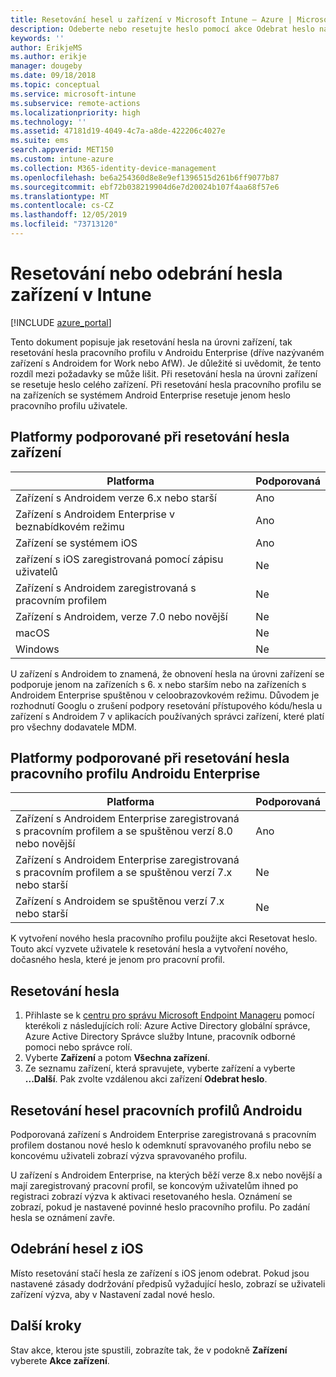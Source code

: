 ```yaml
---
title: Resetování hesel u zařízení v Microsoft Intune – Azure | Microsoft Docs
description: Odeberte nebo resetujte heslo pomocí akce Odebrat heslo na zařízeních v Intune, která spravujete nebo monitorujete.
keywords: ''
author: ErikjeMS
ms.author: erikje
manager: dougeby
ms.date: 09/18/2018
ms.topic: conceptual
ms.service: microsoft-intune
ms.subservice: remote-actions
ms.localizationpriority: high
ms.technology: ''
ms.assetid: 47181d19-4049-4c7a-a8de-422206c4027e
ms.suite: ems
search.appverid: MET150
ms.custom: intune-azure
ms.collection: M365-identity-device-management
ms.openlocfilehash: be6a254360d8e8e9ef1396515d261b6ff9077b87
ms.sourcegitcommit: ebf72b038219904d6e7d20024b107f4aa68f57e6
ms.translationtype: MT
ms.contentlocale: cs-CZ
ms.lasthandoff: 12/05/2019
ms.locfileid: "73713120"
---
```

# <a name="reset-or-remove-a-device-passcode-in-intune"></a>Resetování nebo odebrání hesla zařízení v Intune

[!INCLUDE [azure_portal](../includes/azure_portal.md)]

Tento dokument popisuje jak resetování hesla na úrovni zařízení, tak resetování hesla pracovního profilu v Androidu Enterprise (dříve nazývaném zařízení s Androidem for Work nebo AfW). Je důležité si uvědomit, že tento rozdíl mezi požadavky se může lišit. Při resetování hesla na úrovni zařízení se resetuje heslo celého zařízení. Při resetování hesla pracovního profilu se na zařízeních se systémem Android Enterprise resetuje jenom heslo pracovního profilu uživatele.

## <a name="supported-platforms-for-device-level-passcode-reset"></a>Platformy podporované při resetování hesla zařízení

| Platforma | Podporovaná |
| ---- | ---- |
| Zařízení s Androidem verze 6.x nebo starší | Ano |
| Zařízení s Androidem Enterprise v beznabídkovém režimu | Ano |
| Zařízení se systémem iOS | Ano |
| zařízení s iOS zaregistrovaná pomocí zápisu uživatelů | Ne |
| Zařízení s Androidem zaregistrovaná s pracovním profilem | Ne |
| Zařízení s Androidem, verze 7.0 nebo novější | Ne |
| macOS | Ne |
| Windows | Ne |

U zařízení s Androidem to znamená, že obnovení hesla na úrovni zařízení se podporuje jenom na zařízeních s 6. x nebo starším nebo na zařízeních s Androidem Enterprise spuštěnou v celoobrazovkovém režimu. Důvodem je rozhodnutí Googlu o zrušení podpory resetování přístupového kódu/hesla u zařízení s Androidem 7 v aplikacích používaných správci zařízení, které platí pro všechny dodavatele MDM.

## <a name="supported-platforms-for-android-enterprise-work-profile-passcode-reset"></a>Platformy podporované při resetování hesla pracovního profilu Androidu Enterprise

| Platforma | Podporovaná |
| ---- | ---- |
| Zařízení s Androidem Enterprise zaregistrovaná s pracovním profilem a se spuštěnou verzí 8.0 nebo novější | Ano |
| Zařízení s Androidem Enterprise zaregistrovaná s pracovním profilem a se spuštěnou verzí 7.x nebo starší | Ne |
| Zařízení s Androidem se spuštěnou verzí 7.x nebo starší | Ne |

K vytvoření nového hesla pracovního profilu použijte akci Resetovat heslo. Touto akcí vyzvete uživatele k resetování hesla a vytvoření nového, dočasného hesla, které je jenom pro pracovní profil. 

## <a name="reset-a-passcode"></a>Resetování hesla


1. Přihlaste se k [centru pro správu Microsoft Endpoint Manageru](https://go.microsoft.com/fwlink/?linkid=2109431) pomocí kterékoli z následujících rolí: Azure Active Directory globální správce, Azure Active Directory Správce služby Intune, pracovník odborné pomoci nebo správce rolí.
2. Vyberte **Zařízení** a potom **Všechna zařízení**.
3. Ze seznamu zařízení, která spravujete, vyberte zařízení a vyberte **...Další**. Pak zvolte vzdálenou akci zařízení **Odebrat heslo**.

## <a name="reset-android-work-profile-passcodes"></a>Resetování hesel pracovních profilů Androidu

Podporovaná zařízení s Androidem Enterprise zaregistrovaná s pracovním profilem dostanou nové heslo k odemknutí spravovaného profilu nebo se koncovému uživateli zobrazí výzva spravovaného profilu.

U zařízení s Androidem Enterprise, na kterých běží verze 8.x nebo novější a mají zaregistrovaný pracovní profil, se koncovým uživatelům ihned po registraci zobrazí výzva k aktivaci resetovaného hesla. Oznámení se zobrazí, pokud je nastavené povinné heslo pracovního profilu. Po zadání hesla se oznámení zavře.


## <a name="remove-ios-passcodes"></a>Odebrání hesel z iOS

Místo resetování stačí hesla ze zařízení s iOS jenom odebrat. Pokud jsou nastavené zásady dodržování předpisů vyžadující heslo, zobrazí se uživateli zařízení výzva, aby v Nastavení zadal nové heslo.

## <a name="next-steps"></a>Další kroky

Stav akce, kterou jste spustili, zobrazíte tak, že v podokně **Zařízení** vyberete **Akce zařízení**.
